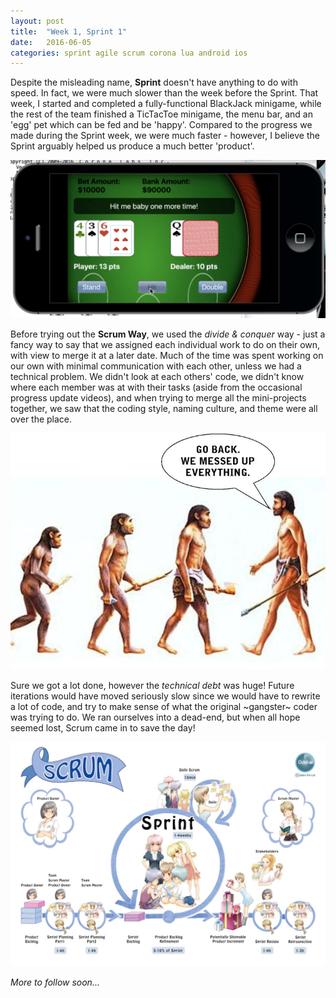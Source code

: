 ```yaml
---
layout: post
title:  "Week 1, Sprint 1"
date:   2016-06-05
categories: sprint agile scrum corona lua android ios
---
```


Despite the misleading name, **Sprint** doesn't have anything to do with speed. In fact, we were much slower than the week before the Sprint. That week, I started and completed a fully-functional BlackJack minigame, while the rest of the team finished a TicTacToe minigame, the menu bar, and an 'egg' pet which can be fed and be 'happy'. Compared to the progress we made during the Sprint week, we were much faster - however, I believe the Sprint arguably helped us produce a much better 'product'.

![alt text](https://raw.githubusercontent.com/majeedthaika/majeedthaika.github.io/master/img/blackjack.png)

Before trying out the **Scrum Way**, we used the _divide & conquer_ way - just a fancy way to say that we assigned each individual work to do on their own, with view to merge it at a later date. Much of the time was spent working on our own with minimal communication with each other, unless we had a technical problem. We didn't look at each others' code, we didn't know where each member was at with their tasks (aside from the occasional progress update videos), and when trying to merge all the mini-projects together, we saw that the coding style, naming culture, and theme were all over the place.

![alt text](https://raw.githubusercontent.com/majeedthaika/majeedthaika.github.io/master/img/messedup.jpg)

Sure we got a lot done, however the _technical debt_ was huge! Future iterations would have moved seriously slow since we would have to rewrite a lot of code, and try to make sense of what the original ~gangster~ coder was trying to do. We ran ourselves into a dead-end, but when all hope seemed lost, Scrum came in to save the day!

![alt text](https://raw.githubusercontent.com/majeedthaika/majeedthaika.github.io/master/img/scrum.jpg)

_More to follow soon..._
